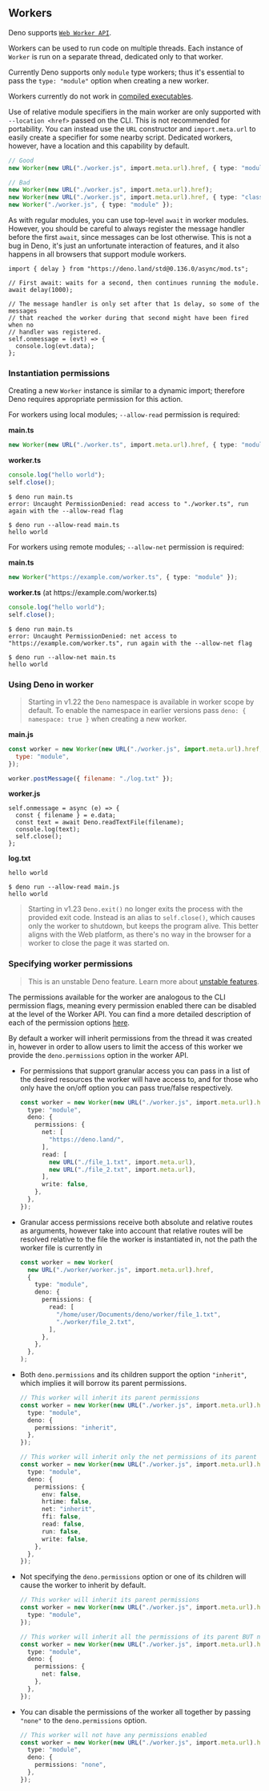 ## Workers

Deno supports
[`Web Worker API`](https://developer.mozilla.org/en-US/docs/Web/API/Worker/Worker).

Workers can be used to run code on multiple threads. Each instance of `Worker`
is run on a separate thread, dedicated only to that worker.

Currently Deno supports only `module` type workers; thus it's essential to pass
the `type: "module"` option when creating a new worker.

Workers currently do not work in [compiled executables](../tools/compiler.md).

Use of relative module specifiers in the main worker are only supported with
`--location <href>` passed on the CLI. This is not recommended for portability.
You can instead use the `URL` constructor and `import.meta.url` to easily create
a specifier for some nearby script. Dedicated workers, however, have a location
and this capability by default.

```ts
// Good
new Worker(new URL("./worker.js", import.meta.url).href, { type: "module" });

// Bad
new Worker(new URL("./worker.js", import.meta.url).href);
new Worker(new URL("./worker.js", import.meta.url).href, { type: "classic" });
new Worker("./worker.js", { type: "module" });
```

As with regular modules, you can use top-level `await` in worker modules.
However, you should be careful to always register the message handler before the
first `await`, since messages can be lost otherwise. This is not a bug in Deno,
it's just an unfortunate interaction of features, and it also happens in all
browsers that support module workers.

```ts, ignore
import { delay } from "https://deno.land/std@0.136.0/async/mod.ts";

// First await: waits for a second, then continues running the module.
await delay(1000);

// The message handler is only set after that 1s delay, so some of the messages
// that reached the worker during that second might have been fired when no
// handler was registered.
self.onmessage = (evt) => {
  console.log(evt.data);
};
```

### Instantiation permissions

Creating a new `Worker` instance is similar to a dynamic import; therefore Deno
requires appropriate permission for this action.

For workers using local modules; `--allow-read` permission is required:

**main.ts**

```ts
new Worker(new URL("./worker.ts", import.meta.url).href, { type: "module" });
```

**worker.ts**

```ts
console.log("hello world");
self.close();
```

```shell
$ deno run main.ts
error: Uncaught PermissionDenied: read access to "./worker.ts", run again with the --allow-read flag

$ deno run --allow-read main.ts
hello world
```

For workers using remote modules; `--allow-net` permission is required:

**main.ts**

```ts
new Worker("https://example.com/worker.ts", { type: "module" });
```

**worker.ts** (at https[]()://example.com/worker.ts)

```ts
console.log("hello world");
self.close();
```

```shell
$ deno run main.ts
error: Uncaught PermissionDenied: net access to "https://example.com/worker.ts", run again with the --allow-net flag

$ deno run --allow-net main.ts
hello world
```

### Using Deno in worker

> Starting in v1.22 the `Deno` namespace is available in worker scope by
> default. To enable the namespace in earlier versions pass
> `deno: { namespace: true }` when creating a new worker.

**main.js**

```js
const worker = new Worker(new URL("./worker.js", import.meta.url).href, {
  type: "module",
});

worker.postMessage({ filename: "./log.txt" });
```

**worker.js**

```js, ignore
self.onmessage = async (e) => {
  const { filename } = e.data;
  const text = await Deno.readTextFile(filename);
  console.log(text);
  self.close();
};
```

**log.txt**

```
hello world
```

```shell
$ deno run --allow-read main.js
hello world
```

> Starting in v1.23 `Deno.exit()` no longer exits the process with the
> provided exit code. Instead is an alias to `self.close()`, which causes only the
> worker to shutdown, but keeps the program alive. This better aligns with the
> Web platform, as there's no way in the browser for a worker to close the page
> it was started on.

### Specifying worker permissions

> This is an unstable Deno feature. Learn more about
> [unstable features](./stability.md).

The permissions available for the worker are analogous to the CLI permission
flags, meaning every permission enabled there can be disabled at the level of
the Worker API. You can find a more detailed description of each of the
permission options [here](../getting_started/permissions.md).

By default a worker will inherit permissions from the thread it was created in,
however in order to allow users to limit the access of this worker we provide
the `deno.permissions` option in the worker API.

- For permissions that support granular access you can pass in a list of the
  desired resources the worker will have access to, and for those who only have
  the on/off option you can pass true/false respectively.

  ```ts
  const worker = new Worker(new URL("./worker.js", import.meta.url).href, {
    type: "module",
    deno: {
      permissions: {
        net: [
          "https://deno.land/",
        ],
        read: [
          new URL("./file_1.txt", import.meta.url),
          new URL("./file_2.txt", import.meta.url),
        ],
        write: false,
      },
    },
  });
  ```

- Granular access permissions receive both absolute and relative routes as
  arguments, however take into account that relative routes will be resolved
  relative to the file the worker is instantiated in, not the path the worker
  file is currently in

  ```ts
  const worker = new Worker(
    new URL("./worker/worker.js", import.meta.url).href,
    {
      type: "module",
      deno: {
        permissions: {
          read: [
            "/home/user/Documents/deno/worker/file_1.txt",
            "./worker/file_2.txt",
          ],
        },
      },
    },
  );
  ```

- Both `deno.permissions` and its children support the option `"inherit"`, which
  implies it will borrow its parent permissions.

  ```ts
  // This worker will inherit its parent permissions
  const worker = new Worker(new URL("./worker.js", import.meta.url).href, {
    type: "module",
    deno: {
      permissions: "inherit",
    },
  });
  ```

  ```ts
  // This worker will inherit only the net permissions of its parent
  const worker = new Worker(new URL("./worker.js", import.meta.url).href, {
    type: "module",
    deno: {
      permissions: {
        env: false,
        hrtime: false,
        net: "inherit",
        ffi: false,
        read: false,
        run: false,
        write: false,
      },
    },
  });
  ```

- Not specifying the `deno.permissions` option or one of its children will cause
  the worker to inherit by default.

  ```ts
  // This worker will inherit its parent permissions
  const worker = new Worker(new URL("./worker.js", import.meta.url).href, {
    type: "module",
  });
  ```

  ```ts
  // This worker will inherit all the permissions of its parent BUT net
  const worker = new Worker(new URL("./worker.js", import.meta.url).href, {
    type: "module",
    deno: {
      permissions: {
        net: false,
      },
    },
  });
  ```

- You can disable the permissions of the worker all together by passing `"none"`
  to the `deno.permissions` option.

  ```ts
  // This worker will not have any permissions enabled
  const worker = new Worker(new URL("./worker.js", import.meta.url).href, {
    type: "module",
    deno: {
      permissions: "none",
    },
  });
  ```
